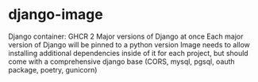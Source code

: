 # django-image

Django container:
GHCR
2 Major versions of Django at once
Each major version of Django will be pinned to a python version
Image needs to allow installing additional dependencies inside of it for each project, but should come with a comprehensive django base (CORS, mysql, pgsql, oauth package, poetry, gunicorn)
